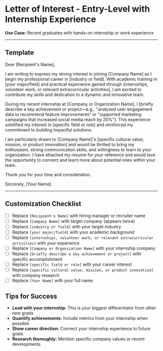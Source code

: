 # Letter of Interest - Entry-Level with Internship Experience

**Use Case:** Recent graduates with hands-on internship or work experience

---

## Template

Dear [Recipient's Name],

I am writing to express my strong interest in joining [Company Name] as I begin my professional career in [industry or field]. With academic training in [your major/field] and practical experience gained through [internships, volunteer work, or relevant extracurricular activities], I am excited to contribute my skills and dedication to a dynamic and innovative team.

During my recent internship at [Company or Organization Name], I [briefly describe a key achievement or project—e.g., "analyzed user engagement data to recommend feature improvements" or "supported marketing campaigns that increased social media reach by 20%"]. This experience solidified my interest in [specific field or role] and reinforced my commitment to building impactful solutions.

I am particularly drawn to [Company Name]'s [specific cultural value, mission, or product innovation] and would be thrilled to bring my enthusiasm, strong communication skills, and willingness to learn to your organization. I have attached my resume for your reference and would love the opportunity to connect and learn more about potential roles within your team.

Thank you for your time and consideration.

Sincerely,
[Your Name]

---

## Customization Checklist

- [ ] Replace `[Recipient's Name]` with hiring manager or recruiter name
- [ ] Replace `[Company Name]` with target company (appears twice)
- [ ] Replace `[industry or field]` with your target industry
- [ ] Replace `[your major/field]` with your academic background
- [ ] Replace `[internships, volunteer work, or relevant extracurricular activities]` with your experience
- [ ] Replace `[Company or Organization Name]` with your internship company
- [ ] Replace `[briefly describe a key achievement or project]` with specific accomplishment
- [ ] Replace `[specific field or role]` with your career interest
- [ ] Replace `[specific cultural value, mission, or product innovation]` with company research
- [ ] Replace `[Your Name]` with your full name

## Tips for Success

- **Lead with your internship:** This is your biggest differentiator from other new grads
- **Quantify achievements:** Include metrics from your internship when possible
- **Show career direction:** Connect your internship experience to future goals
- **Research thoroughly:** Mention specific company values or recent developments